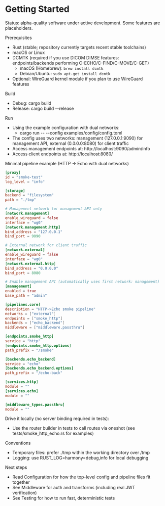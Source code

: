 # Getting Started

Status: alpha-quality software under active development. Some features are placeholders.

Prerequisites
- Rust (stable; repository currently targets recent stable toolchains)
- macOS or Linux
- DCMTK (required if you use DICOM DIMSE features: endpoints/backends performing C-ECHO/C-FIND/C-MOVE/C-GET)
  - macOS (Homebrew): `brew install dcmtk`
  - Debian/Ubuntu: `sudo apt-get install dcmtk`
- Optional: WireGuard kernel module if you plan to use WireGuard features

Build
- Debug: cargo build
- Release: cargo build --release

Run
- Using the example configuration with dual networks:
  - cargo run -- --config examples/config/config.toml
- The config uses two networks: management (127.0.0.1:9090) for management API, external (0.0.0.0:8080) for client traffic
- Access management endpoints at: http://localhost:9090/admin/info
- Access client endpoints at: http://localhost:8080/

Minimal pipeline example (HTTP -> Echo with dual networks)
```toml
[proxy]
id = "smoke-test"
log_level = "info"

[storage]
backend = "filesystem"
path = "./tmp"

# Management network for management API only
[network.management]
enable_wireguard = false
interface = "wg0"
[network.management.http]
bind_address = "127.0.0.1"
bind_port = 9090

# External network for client traffic
[network.external]
enable_wireguard = false
interface = "wg0"
[network.external.http]
bind_address = "0.0.0.0"
bind_port = 8080

# Enable management API (automatically uses first network: management)
[management]
enabled = true
base_path = "admin"

[pipelines.core]
description = "HTTP->Echo smoke pipeline"
networks = ["external"]
endpoints = ["smoke_http"]
backends = ["echo_backend"]
middleware = ["middleware.passthru"]

[endpoints.smoke_http]
service = "http"
[endpoints.smoke_http.options]
path_prefix = "/smoke"

[backends.echo_backend]
service = "echo"
[backends.echo_backend.options]
path_prefix = "/echo-back"

[services.http]
module = ""
[services.echo]
module = ""

[middleware_types.passthru]
module = ""
```

Drive it locally (no server binding required in tests):
- Use the router builder in tests to call routes via oneshot (see tests/smoke_http_echo.rs for examples)

Conventions
- Temporary files: prefer ./tmp within the working directory over /tmp
- Logging: use RUST_LOG=harmony=debug,info for local debugging

Next steps
- Read Configuration for how the top-level config and pipeline files fit together
- See Middleware for auth and transforms (including real JWT verification)
- See Testing for how to run fast, deterministic tests
